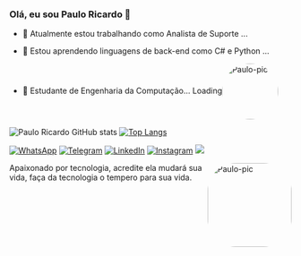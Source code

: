 ### Olá, eu sou Paulo Ricardo 👋

- 🔭 Atualmente estou trabalhando como Analista de Suporte ...

- 🌱 Estou aprendendo linguagens de back-end como C# e Python ...
- 🌱 Estudante de Engenharia da Computação... Loading<img align="center" alt="Paulo-pic" height="100" style="border-radius:50px;" src="https://media.discordapp.net/attachments/1072521168608829485/1072521232379027527/gif-carregando-loading.gif">
</div>

![Paulo Ricardo GitHub stats](https://github-readme-stats.vercel.app/api?username=paulo-RP&show_icons=true&theme=merko) [![Top Langs](https://github-readme-stats.vercel.app/api/top-langs/?username=paulo-RP&layout=compact)](https://github.com/anuraghazra/github-readme-stats)


[![WhatsApp](https://img.shields.io/badge/WhatsApp-25D366?style=for-the-badge&logo=whatsapp&logoColor=white
)](https://wa.me/5511940703130) [![Telegram](https://img.shields.io/badge/Telegram-2CA5E0?style=for-the-badge&logo=telegram&logoColor=white
)](https://t.me/@PRPS_94) [![LinkedIn](https://img.shields.io/badge/LinkedIn-0077B5?style=for-the-badge&logo=linkedin&logoColor=white)](https://www.linkedin.com/in/pauloricardo-1994/) [![Instagram](https://img.shields.io/badge/Instagram-E4405F?style=for-the-badge&logo=instagram&logoColor=white)](https://www.instagram.com/paulo_kadu/) <a href="https://discord.gg/gkFa4WhT" target="_blank"><img src="https://img.shields.io/badge/Discord-7289DA?style=for-the-badge&logo=discord&logoColor=white" target="_blank"></a> 


<img align="right" alt="Paulo-pic" height="150" style="border-radius:50px;" src="https://media.discordapp.net/attachments/596128688139927593/1037399922456137728/download20221103130852.png">
</div>

Apaixonado por tecnologia, acredite ela mudará sua vida, faça da tecnologia o tempero para sua vida.
